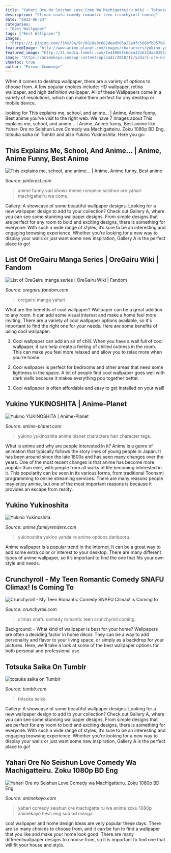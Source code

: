 ```yaml
---
title: "Yahari Ore No Seishun Love Come Wa Machigatteiru Wiki ~ Totsuka Saika"
description: "Climax snafu comedy romantic teen crunchyroll coming"
date: "2022-06-24"
categories:
- "Best Wallpaper"
tags: ["Best Wallpaper"]
images:
- "https://i.pinimg.com/736x/8a/9c/68/8a9c6824ead905a22a9fc586bfb05798--poi-anime-meme.jpg"
featuredImage: "http://www.anime-planet.com/images/characters/yukino-yukinoshita-48853.jpg"
featured_image: "http://31.media.tumblr.com/fe44006fc6dea3216224aa8255a5c4e7/tumblr_nm81e47HVS1s21xzoo1_500.gif"
image: "https://animekayo.com/wp-content/uploads/2018/11/yahari-ore-no-seishun-love-comedy-wa-machigatteiru-zoku-1080p-bd-eng-sub-hevc.jpg"
ShowToc: true
author: "Furman Cummings"
---
```



When it comes to desktop wallpaper, there are a variety of options to choose from. A few popular choices include: HD wallpaper, retina wallpaper, and high definition wallpaper. All of these Wallpapers come in a variety of resolutions, which can make them perfect for any desktop or mobile device. 

	

		
looking for This explains me, school, and anime... | Anime, Anime funny, Best anime you've visit to the right web. We have 7 Images about This explains me, school, and anime... | Anime, Anime funny, Best anime like Yahari Ore no Seishun Love Comedy wa Machigatteiru. Zoku 1080p BD Eng, totsuka saika on Tumblr and also Yukino Yukinoshita. Here you go:
		
    
## This Explains Me, School, And Anime... | Anime, Anime Funny, Best Anime

<img loading=lazy src="https://i.pinimg.com/736x/8a/9c/68/8a9c6824ead905a22a9fc586bfb05798--poi-anime-meme.jpg" onerror="this.onerror=null;this.src='https://tse4.mm.bing.net/th?id=OIP.cYrM6Mao6DI646YUMYaF3ADIEs&amp;pid=15.1';" alt="This explains me, school, and anime... | Anime, Anime funny, Best anime">

_Source: pinterest.com_

>anime funny sad shows meme romance seishun ore yahari machigatteiru wa come. 

	

Gallery: A showcase of some beautiful wallpaper designs.
Looking for a new wallpaper design to add to your collection? Check out Gallery A, where you can see some stunning wallpaper designs. From simple designs that are perfect for any room to bold and exciting designs, there is something for everyone. With such a wide range of styles, it’s sure to be an interesting and engaging browsing experience. Whether you’re looking for a new way to display your walls or just want some new inspiration, Gallery A is the perfect place to go!





	
	
    
## List Of OreGairu Manga Series | OreGairu Wiki | Fandom

<img loading=lazy src="https://vignette.wikia.nocookie.net/yahari/images/4/42/Cover_Monologue_1.jpg/revision/latest?cb=20180731043006" onerror="this.onerror=null;this.src='https://tse4.mm.bing.net/th?id=OIP.1jZDSUxQLJGq2CjwpzDPhwHaKd&amp;pid=15.1';" alt="List of OreGairu manga series | OreGairu Wiki | Fandom">

_Source: oregairu.fandom.com_

>oregairu manga yahari. 

	

What are the benefits of cool wallpaper?
Wallpaper can be a great addition to any room. It can add some visual interest and make a home feel more inviting. There are a variety of cool wallpaper options available, so it's important to find the right one for your needs. Here are some benefits of using cool wallpaper: 
1. Cool wallpaper can add an air of chill. When you have a wall full of cool wallpaper, it can help create a feeling of chilled outness in the room. This can make you feel more relaxed and allow you to relax more when you're home. 

2. Cool wallpaper is perfect for bedrooms and other areas that need some lightness in the space. A lot of people find cool wallpaper goes well with dark walls because it makes everything pop together better. 

3. Cool wallpaper is often affordable and easy to get installed on your wall!

    
## Yukino YUKINOSHITA | Anime-Planet

<img loading=lazy src="http://www.anime-planet.com/images/characters/yukino-yukinoshita-48853.jpg" onerror="this.onerror=null;this.src='https://tse1.mm.bing.net/th?id=OIP.DW2rU-CBCx-JzLODLox_BQAAAA&amp;pid=15.1';" alt="Yukino YUKINOSHITA | Anime-Planet">

_Source: anime-planet.com_

>yukino yukinoshita anime planet characters hair character tags. 

	

What is anime and why are people interested in it?
Anime is a genre of animation that typically follows the story lines of young people in Japan. It has been around since the late 1800s and has seen many changes over the years. One of the most recent changes is that anime has become more popular than ever, with people from all walks of life becoming interested in it. This popularity can be seen in its various forms, from traditional Toonami programming to online streaming services. There are many reasons people may enjoy anime, but one of the most important reasons is because it provides an escape from reality.

    
## Yukino Yukinoshita

<img loading=lazy src="https://1.bp.blogspot.com/-pX_74w5BuNw/XjhspAVOXjI/AAAAAAAAJFM/fEg_EkBw6_gYizENgWrPdMP5jYZdGP0FwCLcBGAsYHQ/w0/oregairu200202-17.png" onerror="this.onerror=null;this.src='https://tse3.mm.bing.net/th?id=OIP.UEfqOONkPDu2JcOw2mMhnwHaQ7&amp;pid=15.1';" alt="Yukino Yukinoshita">

_Source: anime.familyrenders.com_

>yukinoshita yukino yande re anime options danbooru. 

	

Anime wallpaper is a popular trend in the internet. It can be a great way to add some extra color or interest to your desktop. There are many different types of anime wallpaper, so it’s important to find the one that fits your own style and needs.

    
## Crunchyroll - My Teen Romantic Comedy SNAFU Climax! Is Coming To

<img loading=lazy src="https://img1.ak.crunchyroll.com/i/spire4/5fe2c268c9ded3bd8a9add7423c9eb761594172341_full.png" onerror="this.onerror=null;this.src='https://tse2.mm.bing.net/th?id=OIP.AFjnoP9nDLJM51KndYxoIgHaLH&amp;pid=15.1';" alt="Crunchyroll - My Teen Romantic Comedy SNAFU Climax! is Coming to">

_Source: crunchyroll.com_

>climax snafu comedy romantic teen crunchyroll coming. 

	

Background: - What kind of wallpaper is best for your home?
Wallpapers are often a deciding factor in home décor. They can be a way to add personality and flavor to your living space, or simply as a backdrop for your pictures. Here, we'll take a look at some of the best wallpaper options for both personal and professional use.

    
## Totsuka Saika On Tumblr

<img loading=lazy src="http://31.media.tumblr.com/fe44006fc6dea3216224aa8255a5c4e7/tumblr_nm81e47HVS1s21xzoo1_500.gif" onerror="this.onerror=null;this.src='https://tse3.mm.bing.net/th?id=OIP.C1CZbhXg8zvuuSLdiN7AlAHaHa&amp;pid=15.1';" alt="totsuka saika on Tumblr">

_Source: tumblr.com_

>totsuka saika. 

	

Gallery: A showcase of some beautiful wallpaper designs.
Looking for a new wallpaper design to add to your collection? Check out Gallery A, where you can see some stunning wallpaper designs. From simple designs that are perfect for any room to bold and exciting designs, there is something for everyone. With such a wide range of styles, it’s sure to be an interesting and engaging browsing experience. Whether you’re looking for a new way to display your walls or just want some new inspiration, Gallery A is the perfect place to go!





	
	
    
## Yahari Ore No Seishun Love Comedy Wa Machigatteiru. Zoku 1080p BD Eng

<img loading=lazy src="https://animekayo.com/wp-content/uploads/2018/11/yahari-ore-no-seishun-love-comedy-wa-machigatteiru-zoku-1080p-bd-eng-sub-hevc.jpg" onerror="this.onerror=null;this.src='https://tse2.mm.bing.net/th?id=OIP.qUxoHAI21CLwluFSuPhXpQHaEK&amp;pid=15.1';" alt="Yahari Ore no Seishun Love Comedy wa Machigatteiru. Zoku 1080p BD Eng">

_Source: animekayo.com_

>yahari comedy seishun ore machigatteiru wa anime zoku 1080p animekayo hevc eng sub bd manga. 

	

cool wallpaper and home design ideas are very popular these days. There are so many choices to choose from, and it can be fun to find a wallpaper that you like and make your home look good. There are many differentwallpaper designs to choose from, so it is important to find one that will fit your house and style.


